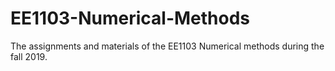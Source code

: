 # EE1103-Numerical-Methods
The assignments and materials of the EE1103 Numerical methods during the fall 2019.
